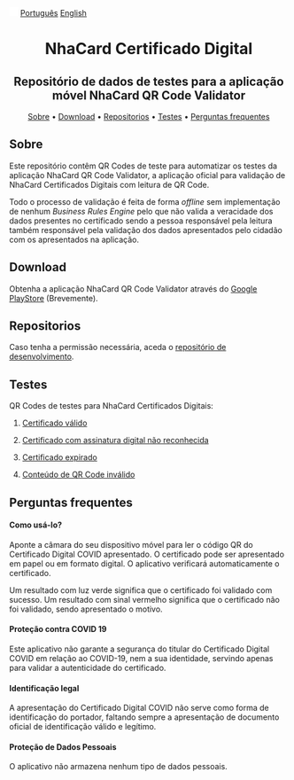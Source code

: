 ![alt text](assets/img/flags/globe.png) <u>Português</u> [<u>English</u>](README-en.md)
<h1 align="center">
 NhaCard Certificado Digital
</h1>
<h2 align="center">
 Repositório de dados de testes para a aplicação móvel NhaCard QR Code Validator
</h2>

<p align="center">
  <a href="#sobre">Sobre</a> •
  <a href="#download">Download</a> •
  <a href="#repositorios">Repositorios</a> •
  <a href="#testes">Testes</a> •
  <a href="#perguntas-frequentes">Perguntas frequentes</a>
</p>

## Sobre

Este repositório contêm QR Codes de teste para automatizar os testes da aplicação NhaCard QR Code Validator, a aplicação oficial para validação de NhaCard Certificados Digitais com leitura de QR Code. 

Todo o processo de validação é feita de forma _offline_ sem implementação de nenhum _Business Rules Engine_ pelo que não valida a veracidade dos dados presentes no certificado sendo a pessoa responsável pela leitura também responsável pela validação dos dados apresentados pelo cidadão com os apresentados na aplicação.

## Download

Obtenha a aplicação NhaCard QR Code Validator através do [Google PlayStore]() (Brevemente).

## Repositorios

Caso tenha a permissão necessária, aceda o [repositório de desenvolvimento](https://github.com/mobilesharks/nhacard-certificate-validator-android).

## Testes

QR Codes de testes para NhaCard Certificados Digitais:

1. [Certificado válido](CV/1.3.0/1)

2. [Certificado com assinatura digital não reconhecida](CV/1.3.0/2)

3. [Certificado expirado](CV/1.3.0/3)

4. [Conteúdo de QR Code inválido](CV/1.3.0/4)

## Perguntas frequentes

#### Como usá-lo?
Aponte a câmara do seu dispositivo móvel para ler o código QR do Certificado Digital COVID apresentado. O certificado pode ser apresentado em papel ou em formato digital.
O aplicativo verificará automaticamente o certificado.

Um resultado com luz verde significa que o certificado foi validado com sucesso.
Um resultado com sinal vermelho significa que o certificado não foi validado, sendo apresentado o motivo.

#### Proteção contra COVID 19
Este aplicativo não garante a segurança do titular do Certificado Digital COVID em relação ao COVID-19, nem a sua identidade, servindo apenas para validar a autenticidade do certificado.

#### Identificação legal
A apresentação do Certificado Digital COVID não serve como forma de identificação do portador, faltando sempre a apresentação de documento oficial de identificação válido e legítimo.

#### Proteção de Dados Pessoais
O aplicativo não armazena nenhum tipo de dados pessoais.